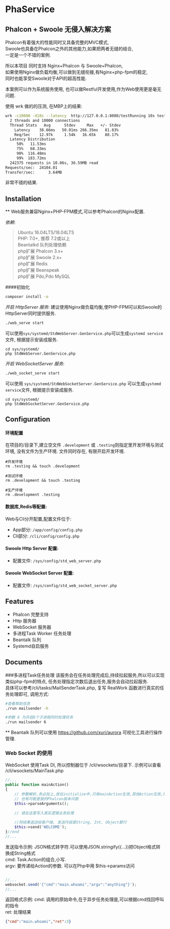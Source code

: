 # PhaService

## Phalcon + Swoole 无侵入解决方案

Phalcon有着强大的性能同时又具备完整的MVC模式,    
Swoole也具备在Phalcon之外的其他能力,如果把两者无缝的结合,   
一定是一个不错的案例.   

所以本项目 同时支持 Nginx+Phalcon 与 Swoole+Phalcon,   
如果使用Nginx做负载均衡,可以做到无缝衔接,有Nginx+php-fpm的稳定,   
同时也能享受Swoole对于API的超高性能.   

本案例可以作为系统服务使用, 也可以做Restful开发使用,作为Web使用更是毫无问题. 

使用 wrk 做的的压测, 在MBP上的结果:

```bash
wrk -c10000 -d10s --latency  http://127.0.0.1:8080/testRunning 10s test @ http://127.0.0.1:8080/test
  2 threads and 10000 connections
  Thread Stats   Avg      Stdev     Max   +/- Stdev
    Latency    38.66ms   50.01ms 266.35ms   81.83%
    Req/Sec    12.97k     1.54k   16.65k    88.17%
  Latency Distribution
     50%   11.53ms
     75%   68.33ms
     90%  116.48ms
     99%  183.72ms
  242375 requests in 10.06s, 36.59MB read
Requests/sec:  24104.01
Transfer/sec:      3.64MB
```

非常不错的结果. 

## Installation

** Web服务兼容Nginx+PHP-FPM模式,可以参考Phalcon的Nginx配置.

*依赖*:

> Ubuntu 16.04LTS/18.04LTS   
> PHP: 7.0+, 推荐 7.2或以上    
> Beantalkd 队列处理依赖    
> php扩展 Phalcon 3.x+    
> php扩展 Swoole 2.x+    
> php扩展 Redis  
> php扩展 Beanspeak  
> php扩展 Pdo,Pdo MySQL  

####初始化

```bash
composer install -o
```

*开启 HttpServer 服务:*
建议使用Nginx做负载均衡,使PHP-FPM可以和Swoole的HttpServer同时提供服务. 

```bash
./web_serve start
```

可以使用`sys/systemd/StdWebServer.GenService.php`可以生成`systemd service`文件,
根据提示安装成服务.

```
cd sys/systemd/
php StdWebServer.GenService.php
```

*开启 WebSocketServer 服务:*
```bash
./web_socket_serve start
```

可以使用 `sys/systemd/StdWebSocketServer.GenService.php` 可以生成`systemd service`文件,
根据提示安装成服务.

```
cd sys/systemd/
php StdWebSocketServer.GenService.php
```


## Configuration
#### 环境配置
在项目的/目录下,建立空文件 `.development` 或 `.testing`则指定里开发环境与测试环境, 没有文件为生产环境. 文件同时存在, 有限开启开发环境. 
```
#开发环境
rm .testing && touch .development 

#测试环境
rm .development && touch .testing 

#生产环境
rm .development .testing 
```

#### 数据库,Redis等配置:
Web与Cli分开配置,配置文件位于:
* App部分: `/app/config/config.php`   
* Cli部分: `/cli/config/config.php`

#### Swoole Http Server 配置:
* 配置文件: `/sys/config/std_web_server.php`

#### Swoole WebSocket Server 配置:
* 配置文件: `/sys/config/std_web_socket_server.php`


## Features
* Phalcon 完整支持  
* Http 服务器
* WebSocket 服务器
* 多进程Task Worker 任务处理  
* Beantalk 队列
* Systemd自启服务


## Documents

###多进程Task任务处理
该服务会在任务处理完成后,持续拉起服务,所以可以实现类似php-fpm的特点, 任务处理指定次数后退出任务,服务会自动拉起服务.   
具体可以参考/cli/tasks/MailSenderTask.php, 复写 RealWork 函数进行真实的任务处理即可, 调用方式:   
```bash
#查看帮助信息
./run mailsender -h

#参数 6 为开启6个子进程同时处理任务
./run mailsender 6 
```
** Beantalk 队列可以使用 https://github.com/xuri/aurora 可视化工具进行操作管理.


### Web Socket 的使用
WebSocket 使用Task DI, 所以控制器位于 /cli/wsockets/目录下.
示例可以查看 /cli/wsockets/MainTask.php
```php
//...
public function mainAction()
{
    // 参数解析,务必加上,放在initialize中,只有mainAction生效,其他Action无效,所以请务必啰嗦的加上
    // 也有可能是我的Phalcon版本问题
    $this->parseArguments(); 
    
    // 请在这里写入真实逻辑业务处理
    
    //将结果返送给客户端, 发送内容是String, Int, Object都行
    $this->send('WELCOME');
}//end
//...    
```

发送指令示例:
JSON格式转字符.可以使用JSON.stringify({...})把Object格式转换成String格式   
cmd: Task.Action的组合,小写.   
argv: 要传递给Action的参数. 可以在Php中用 $this->params访问   
```javascript

//...
websocket.send('{"cmd":"main.whoami","argv":"anything"}');
//...

```

返回格式示例:
cmd: 调用的原始命令,在于异步任务处理是,可以根据cmd找回呼叫的指令   
ret: 处理结果
```json
{"cmd":"main.whoami","ret":3}
```

